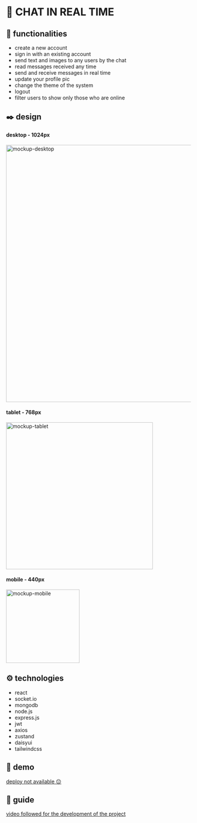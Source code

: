 # 📌 CHAT IN REAL TIME


## 🏹 functionalities
* create a new account
* sign in with an existing account
* send text and images to any users by the chat
* read messages received any time
* send and receive messages in real time
* update your profile pic
* change the theme of the system
* logout
* filter users to show only those who are online 

## ✒️ design
#### desktop - 1024px
<img width="700px" src='https://res.cloudinary.com/dbgqj70zg/image/upload/v1742130565/ozbyxawyrtcm71kuj8ud.png' alt='mockup-desktop' />

#### tablet - 768px
<img width="400px" src='https://res.cloudinary.com/dbgqj70zg/image/upload/v1742130593/vswhioqoyvhfthak5flz.png' alt='mockup-tablet' />

#### mobile - 440px
<img width="200px" src='https://res.cloudinary.com/dbgqj70zg/image/upload/v1742130598/ymmkgjtqc8dztgpt3ael.png' alt='mockup-mobile' />



## ⚙ technologies
* react
* socket.io
* mongodb
* node.js
* express.js
* jwt
* axios
* zustand
* daisyui
* tailwindcss


## 🚀 demo
[deploy not available 😔]()


## 📙 guide
[video followed for the development of the project](https://www.youtube.com/watch?v=ntKkVrQqBYY)
